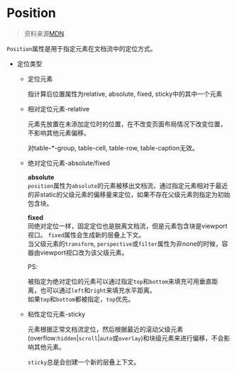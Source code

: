 # Position

> 资料来源[MDN](https://developer.mozilla.org/zh-CN/docs/Web/CSS/position)

``Position``属性是用于指定元素在文档流中的定位方式。

- 定位类型

  - 定位元素
    
    指计算后位置属性为relative, absolute, fixed, sticky中的其中一个元素
  - 相对定位元素-relative
    
    元素先放置在未添加定位时的位置，在不改变页面布局情况下改变位置，不影响其他元素偏移。
    
    对table-\*-group, table-cell, table-row, table-caption无效。
    
  - 绝对定位元素-absolute/fixed
    
    **absolute**    
    ``position``属性为``absolute``的元素被移出文档流，通过指定元素相对于最近的非static的父级元素的偏移量来定位，如果不存在父级元素则指定为初始包含块。
    
    **fixed**    
    同绝对定位一样，固定定位也是脱离文档流，但是元素包含块是viewport视口。
    ``fixed``属性会生成新的层叠上下文。    
    当父级元素的``transform``, ``perspective``或``filter``属性为非none的时候，容器由viewport视口改为该父级元素。
    
    
    PS: 
    
      被指定为绝对定位的元素可以通过指定``top``和``bottom``来填充可用垂直距离，也可以通过``left``和``right``来填充水平距离。    
      如果``top``和``bottom``都被指定，``top``优先。
    
  - 粘性定位元素-sticky
    
    元素根据正常文档流定位，然后根据最近的滚动父级元素(overflow:``hidden``|``scroll``|``auto``或``overlay``)和块级元素来进行偏移，不会影响其他元素。
    
    ``sticky``总是会创建一个新的层叠上下文。
